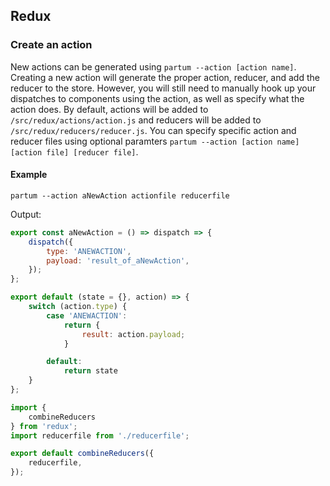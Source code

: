 ## Redux

### Create an action

New actions can be generated using `partum --action [action name]`. Creating a new action will generate the proper action, reducer, and add the reducer to the store. However, you will still need to manually hook up your dispatches to components using the action, as well as specify what the action does.
By default, actions will be added to `/src/redux/actions/action.js` and reducers will be added to `/src/redux/reducers/reducer.js`.
You can specify specific action and reducer files using optional paramters `partum --action [action name] [action file] [reducer file]`.

#### Example

```
partum --action aNewAction actionfile reducerfile
```

Output: 

```/src/redux/actions/actionfile.js
export const aNewAction = () => dispatch => {
	dispatch({
		type: 'ANEWACTION',
		payload: 'result_of_aNewAction',
	});
};

```

```/src/redux/reducers/reducerfile.js
export default (state = {}, action) => {
	switch (action.type) {
		case 'ANEWACTION':
			return {
				result: action.payload;
			}

		default:
			return state
	}
};

```

```/src/redux/reducers/rootReducer.js
import {
	combineReducers
} from 'redux';
import reducerfile from './reducerfile';

export default combineReducers({
	reducerfile,
});

```
